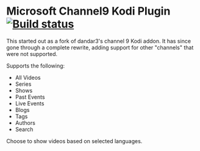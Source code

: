 # Microsoft Channel9 Kodi Plugin [![Build status](https://ci.appveyor.com/api/projects/status/svtto1mpdsn92ej4?svg=true)](https://ci.appveyor.com/project/camalot/plugin-video-microsoft-channel9)

This started out as a fork of dandar3's channel 9 Kodi addon. It has since gone through a complete rewrite, adding support for other "channels" that were not supported.

Supports the following:

- All Videos
- Series
- Shows
- Past Events
- Live Events
- Blogs
- Tags
- Authors
- Search

Choose to show videos based on selected languages.

